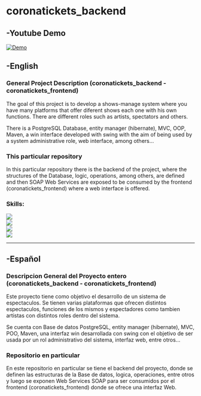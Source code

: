 # coronatickets_backend

## -Youtube Demo
[![Demo](https://img.youtube.com/vi/uUFwDtHE-mA/0.jpg)](https://www.youtube.com/watch?v=uUFwDtHE-mA)


## -English

### General Project Description (coronatickets_backend - coronatickets_frontend)
The goal of this project is to develop a shows-manage system where you have many platforms that offer diferent shows each one with his own functions. There are different roles such as artists, spectators and others.

There is a PostgreSQL Database, entity manager (hibernate), MVC, OOP, Maven, a win interface developed with swing with the aim of being used by a system administrative role, web interface, among others...

### This particular repository
In this particular repository there is the backend of the project, where the structures of the Database, logic, operations, among others, are defined and then SOAP Web Services are exposed to be consumed by the frontend (coronatickets_frontend) where a web interface is offered.

### Skills:
[![](https://camo.githubusercontent.com/f6c777e8c5c9ae4a6331664dab0a10c4cc3a1895ac3ababcc39b53058ba145d2/68747470733a2f2f696d672e736869656c64732e696f2f7374617469632f76313f7374796c653d666f722d7468652d6261646765266d6573736167653d4a61766126636f6c6f723d303037333936266c6f676f3d4a617661266c6f676f436f6c6f723d464646464646266c6162656c3d)]()
</br>
[![](https://camo.githubusercontent.com/95a15266c9b093e9070410fa62c8dcba6611e79edd738e0ded7ec5b52541d6c4/68747470733a2f2f696d672e736869656c64732e696f2f7374617469632f76313f7374796c653d666f722d7468652d6261646765266d6573736167653d506f737467726553514c26636f6c6f723d343136394531266c6f676f3d506f737467726553514c266c6f676f436f6c6f723d464646464646266c6162656c3d)]()
</br>
[![](https://camo.githubusercontent.com/67b5b69be4a5a807bc1f147f79a9c302e98ec32d840fce4d0273876b0429463e/68747470733a2f2f696d672e736869656c64732e696f2f7374617469632f76313f7374796c653d666f722d7468652d6261646765266d6573736167653d45636c697073652b49444526636f6c6f723d324332323535266c6f676f3d45636c697073652b494445266c6f676f436f6c6f723d464646464646266c6162656c3d)]()
</br>
[![](https://camo.githubusercontent.com/8d0e8bf4a315e73ce23e6d5e3193279d53d066717f7f806d7af7305d9334e7cb/68747470733a2f2f696d672e736869656c64732e696f2f7374617469632f76313f7374796c653d666f722d7468652d6261646765266d6573736167653d426f6f74737472617026636f6c6f723d373935324233266c6f676f3d426f6f747374726170266c6f676f436f6c6f723d464646464646266c6162656c3d)]()


------------


## -Español

### Descripcion General del Proyecto entero (coronatickets_backend - coronatickets_frontend)
Este proyecto tiene como objetivo el desarrollo de un sistema de espectaculos.
Se tienen varias plataformas que ofrecen distintos espectaculos, funciones de los mismos y espectadores como tambien artistas con distintos roles dentro del sistema.

Se cuenta con Base de datos PostgreSQL, entity manager (hibernate), MVC, POO, Maven, una interfaz win desarrollada con swing con el objetivo de ser usada por un rol administrativo del sistema, interfaz web, entre otros...

### Repositorio en particular
En este repositorio en particular se tiene el backend del proyecto, donde se definen las estructuras de la Base de datos, logica, operaciones, entre otros y luego se exponen Web Services SOAP para ser consumidos por el frontend (coronatickets_frontend) donde se ofrece una interfaz Web.
